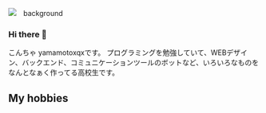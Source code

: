 ![　background](https://yamamotoxqx.com/img/github-readme2.png)


### Hi there 👋
こんちゃ
yamamotoxqxです。
プログラミングを勉強していて、WEBデザイン、バックエンド、コミュニケーションツールのボットなど、いろいろなものをなんとなぁく作ってる高校生です。

## My hobbies



<!--
**yamamotoxqx/yamamotoxqx** is a ✨ _special_ ✨ repository because its `README.md` (this file) appears on your GitHub profile.

Here are some ideas to get you started:

- 🔭 I’m currently working on ...
- 🌱 I’m currently learning ...
- 👯 I’m looking to collaborate on ...
- 🤔 I’m looking for help with ...
- 💬 Ask me about ...
- 📫 How to reach me: ...
- 😄 Pronouns: ...
- ⚡ Fun fact: ...
-->
